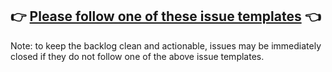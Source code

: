 ## 👉 [Please follow one of these issue templates](https://github.com/project/issues/new/choose) 👈

Note: to keep the backlog clean and actionable, issues may be immediately closed if they do not follow one of the above issue templates.
